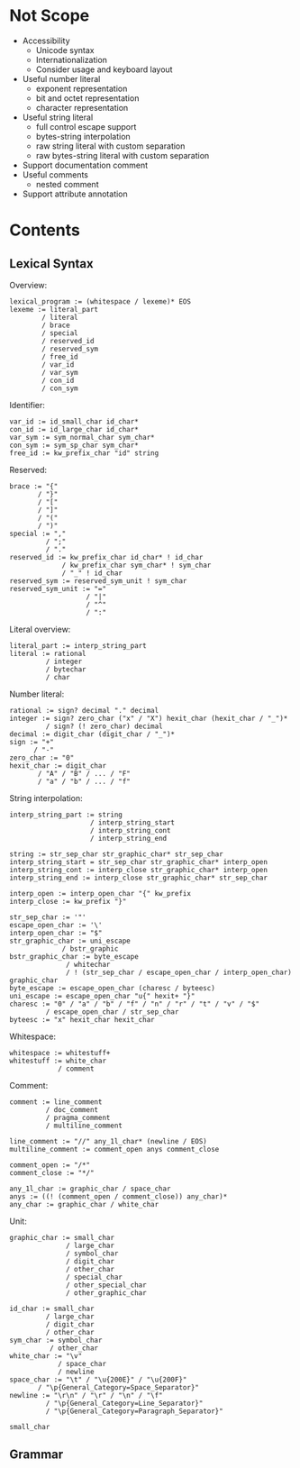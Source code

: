 # Not Scope
* Accessibility
	* Unicode syntax
	* Internationalization
	* Consider usage and keyboard layout
* Useful number literal
	* exponent representation
	* bit and octet representation
	* character representation
* Useful string literal
	* full control escape support
	* bytes-string interpolation
	* raw string literal with custom separation
	* raw bytes-string literal with custom separation
* Support documentation comment
* Useful comments
	* nested comment
* Support attribute annotation
# Contents
## Lexical Syntax
Overview:
```
lexical_program := (whitespace / lexeme)* EOS
lexeme := literal_part
        / literal
		/ brace
		/ special
		/ reserved_id
		/ reserved_sym
		/ free_id
		/ var_id
		/ var_sym
		/ con_id
		/ con_sym
```

Identifier:
```
var_id := id_small_char id_char*
con_id := id_large_char id_char*
var_sym := sym_normal_char sym_char*
con_sym := sym_sp_char sym_char*
free_id := kw_prefix_char "id" string
```

Reserved:
```
brace := "{"
       / "}"
       / "["
       / "]"
       / "("
       / ")"
special := ","
         / ";"
         / "."
reserved_id := kw_prefix_char id_char* ! id_char
             / kw_prefix_char sym_char* ! sym_char
             / "_" ! id_char
reserved_sym := reserved_sym_unit ! sym_char
reserved_sym_unit := "="
                   / "|"
                   / "^"
                   / ":"
```

Literal overview:
```
literal_part := interp_string_part
literal := rational
         / integer
         / bytechar
         / char
```

Number literal:
```
rational := sign? decimal "." decimal
integer := sign? zero_char ("x" / "X") hexit_char (hexit_char / "_")*
         / sign? (! zero_char) decimal
decimal := digit_char (digit_char / "_")*
sign := "+"
      / "-"
zero_char := "0"
hexit_char := digit_char
       / "A" / "B" / ... / "F"
       / "a" / "b" / ... / "f"
```

String interpolation:
```
interp_string_part := string
                    / interp_string_start
                    / interp_string_cont
                    / interp_string_end

string := str_sep_char str_graphic_char* str_sep_char
interp_string_start = str_sep_char str_graphic_char* interp_open
interp_string_cont := interp_close str_graphic_char* interp_open
interp_string_end := interp_close str_graphic_char* str_sep_char

interp_open := interp_open_char "{" kw_prefix
interp_close := kw_prefix "}"

str_sep_char := '"'
escape_open_char := '\'
interp_open_char := "$"
str_graphic_char := uni_escape
             / bstr_graphic 
bstr_graphic_char := byte_escape
              / whitechar
              / ! (str_sep_char / escape_open_char / interp_open_char) graphic_char
byte_escape := escape_open_char (charesc / byteesc)
uni_escape := escape_open_char "u{" hexit+ "}"
charesc := "0" / "a" / "b" / "f" / "n" / "r" / "t" / "v" / "$"
         / escape_open_char / str_sep_char
byteesc := "x" hexit_char hexit_char
```

Whitespace:
```
whitespace := whitestuff+
whitestuff := white_char
            / comment
```

Comment:
```
comment := line_comment
         / doc_comment
         / pragma_comment
         / multiline_comment

line_comment := "//" any_1l_char* (newline / EOS)
multiline_comment := comment_open anys comment_close

comment_open := "/*"
comment_close := "*/"

any_1l_char := graphic_char / space_char
anys := ((! (comment_open / comment_close)) any_char)*
any_char := graphic_char / white_char
```

Unit:
```
graphic_char := small_char
              / large_char
              / symbol_char
              / digit_char
              / other_char
              / special_char
              / other_special_char
              / other_graphic_char

id_char := small_char
         / large_char
         / digit_char
         / other_char
sym_char := symbol_char
          / other_char
white_char := "\v"
            / space_char
            / newline
space_char := "\t" / "\u{200E}" / "\u{200F}"
       / "\p{General_Category=Space_Separator}"
newline := "\r\n" / "\r" / "\n" / "\f"
         / "\p{General_Category=Line_Separator}"
         / "\p{General_Category=Paragraph_Separator}"

small_char
```
## Grammar